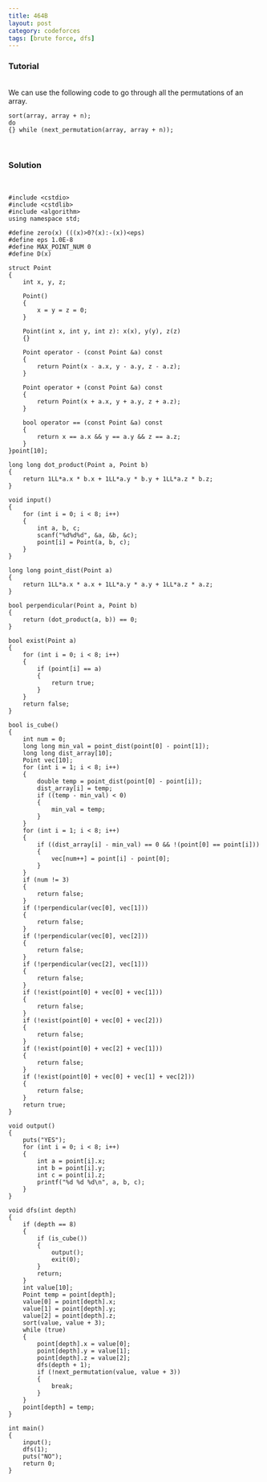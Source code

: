 ```yaml
---
title: 464B
layout: post
category: codeforces
tags: [brute force, dfs]
---
```



### Tutorial  
<br/>
We can use the following code to go through all the permutations of an array.

	sort(array, array + n);
	do
	{} while (next_permutation(array, array + n));

<br/>


### Solution  
<br/>

	#include <cstdio>
	#include <cstdlib>
	#include <algorithm>
	using namespace std;
	
	#define zero(x) (((x)>0?(x):-(x))<eps)
	#define eps 1.0E-8
	#define MAX_POINT_NUM 0
	#define D(x)
	
	struct Point
	{
		int x, y, z;
	
		Point()
		{
			x = y = z = 0;
		}
	
		Point(int x, int y, int z): x(x), y(y), z(z)
		{}
	
		Point operator - (const Point &a) const
		{
			return Point(x - a.x, y - a.y, z - a.z);
		}
	
		Point operator + (const Point &a) const
		{
			return Point(x + a.x, y + a.y, z + a.z);
		}
	
		bool operator == (const Point &a) const
		{
			return x == a.x && y == a.y && z == a.z;
		}
	}point[10];
	
	long long dot_product(Point a, Point b)
	{
		return 1LL*a.x * b.x + 1LL*a.y * b.y + 1LL*a.z * b.z;
	}
	
	void input()
	{
		for (int i = 0; i < 8; i++)
		{
			int a, b, c;
			scanf("%d%d%d", &a, &b, &c);
			point[i] = Point(a, b, c);
		}
	}
	
	long long point_dist(Point a)
	{
		return 1LL*a.x * a.x + 1LL*a.y * a.y + 1LL*a.z * a.z;
	}
	
	bool perpendicular(Point a, Point b)
	{
		return (dot_product(a, b)) == 0;
	}
	
	bool exist(Point a)
	{
		for (int i = 0; i < 8; i++)
		{
			if (point[i] == a)
			{
				return true;
			}
		}
		return false;
	}
	
	bool is_cube()
	{
		int num = 0;
		long long min_val = point_dist(point[0] - point[1]);
		long long dist_array[10];
		Point vec[10];
		for (int i = 1; i < 8; i++)
		{
			double temp = point_dist(point[0] - point[i]);
			dist_array[i] = temp;
			if ((temp - min_val) < 0)
			{
				min_val = temp;
			}
		}
		for (int i = 1; i < 8; i++)
		{
			if ((dist_array[i] - min_val) == 0 && !(point[0] == point[i]))
			{
				vec[num++] = point[i] - point[0];
			}
		}
		if (num != 3)
		{
			return false;
		}
		if (!perpendicular(vec[0], vec[1]))
		{
			return false;
		}
		if (!perpendicular(vec[0], vec[2]))
		{
			return false;
		}
		if (!perpendicular(vec[2], vec[1]))
		{
			return false;
		}
		if (!exist(point[0] + vec[0] + vec[1]))
		{
			return false;
		}
		if (!exist(point[0] + vec[0] + vec[2]))
		{
			return false;
		}
		if (!exist(point[0] + vec[2] + vec[1]))
		{
			return false;
		}
		if (!exist(point[0] + vec[0] + vec[1] + vec[2]))
		{
			return false;
		}
		return true;
	}
	
	void output()
	{
		puts("YES");
		for (int i = 0; i < 8; i++)
		{
			int a = point[i].x;
			int b = point[i].y;
			int c = point[i].z;
			printf("%d %d %d\n", a, b, c);
		}
	}
	
	void dfs(int depth)
	{
		if (depth == 8)
		{
			if (is_cube())
			{
				output();
				exit(0);
			}
			return;
		}
		int value[10];
		Point temp = point[depth];
		value[0] = point[depth].x;
		value[1] = point[depth].y;
		value[2] = point[depth].z;
		sort(value, value + 3);
		while (true)
		{
			point[depth].x = value[0];
			point[depth].y = value[1];
			point[depth].z = value[2];
			dfs(depth + 1);
			if (!next_permutation(value, value + 3))
			{
				break;
			}
		}
		point[depth] = temp;
	}
	
	int main()
	{
		input();
		dfs(1);
		puts("NO");
		return 0;
	}
